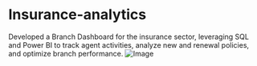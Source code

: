 # Insurance-analytics
Developed a Branch Dashboard for the insurance sector, leveraging SQL and Power BI to track agent activities, analyze new and renewal policies, and optimize branch performance.
![Image](https://github.com/user-attachments/assets/b52af3f6-07c7-4a6e-a69e-50b5c975191f)
